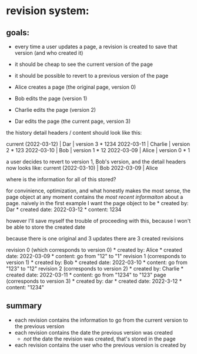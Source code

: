 # revision system:

## goals:
* every time a user updates a page, a revision is created to save that version (and who created it)
* it should be cheap to see the current version of the page
* it should be possible to revert to a previous version of the page

* Alice creates a page (the original page, version 0)
* Bob edits the page (version 1)
* Charlie edits the page (version 2)
* Dar edits the page (the current page, version 3)

the history detail headers / content should look like this:

current (2022-03-12) | Dar | version 3
    * 1234
2022-03-11 | Charlie | version 2
    * 123
2022-03-10 | Bob | version 1
    * 12
2022-03-09 | Alice | version 0
    * 1

a user decides to revert to version 1, Bob's version, and the detail headers now looks like:
current (2022-03-10) | Bob
2022-03-09 | Alice

where is the information for all of this stored?

for convinience, optimization, and what honestly makes the most sense, the page object at any moment contains the *most recent informaiton* about a page. naively in the first example I want the page object to be
    * created by: Dar
    * created date: 2022-03-12
    * content: 1234

however I'll save myself the trouble of proceeding with this, because I won't be able to store the created date

because there is one original and 3 updates there are 3 created revisions

revision 0 (which corresponds to version 0)
    * created by: Alice
    * created date: 2022-03-09
    * content: go from "12" to "1"
revision 1 (corresponds to version 1)
    * created by: Bob
    * created date: 2022-03-10
    * content: go from "123" to "12"
revision 2 (corresponds to version 2)
    * created by: Charlie
    * created date: 2022-03-11
    * content: go from "1234" to "123"
page (corresponds to version 3)
    * created by: dar
    * created date: 2022-3-12
    * content: "1234"

## summary
* each revision contains the information to go from the current version to the previous version
* each revision contains the date the previous version was created
    * _not_ the date the revision was created, that's stored in the page
* each revision contains the user who the previous version is created by
